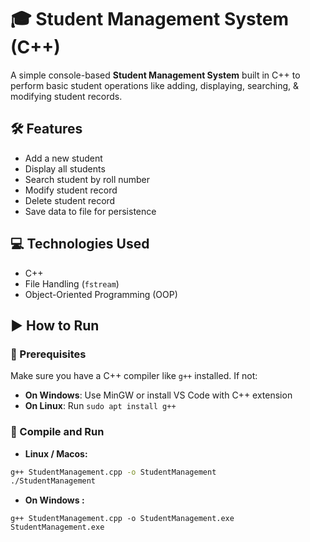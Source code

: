 # 🎓 Student Management System (C++)

A simple console-based **Student Management System** built in C++ to perform basic student operations like adding, displaying, searching, & modifying student records.


## 🛠️ Features

- Add a new student
- Display all students
- Search student by roll number
- Modify student record
- Delete student record
- Save data to file for persistence

## 💻 Technologies Used

- C++
- File Handling (`fstream`)
- Object-Oriented Programming (OOP)

## ▶️ How to Run

### 🔧 Prerequisites

Make sure you have a C++ compiler like `g++` installed. If not:

- **On Windows**: Use MinGW or install VS Code with C++ extension
- **On Linux**: Run `sudo apt install g++`

### 🚀 Compile and Run
- **Linux / Macos:**
```bash
g++ StudentManagement.cpp -o StudentManagement
./StudentManagement
```
- **On Windows :**
```
g++ StudentManagement.cpp -o StudentManagement.exe
StudentManagement.exe
```

